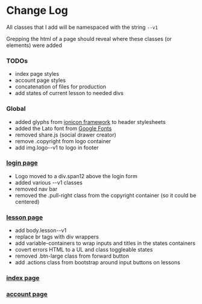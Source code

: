 # Change Log

All classes that I add will be namespaced with the string
`--v1`

Grepping the html of a page should reveal where these classes (or elements) were added

### TODOs

+ index page styles
+ account page styles
+ concatenation of files for production
+ add states of current lesson to needed divs

### Global

+ added glyphs from [ionicon framework](http://ionicons.com/) to header stylesheets
+ added the Lato font from [Google Fonts](http://fonts.googleapis.com/css?family=Lato)
+ removed share.js (social drawer creator)
+ remove .copyright from logo container
+ add img.logo--v1 to logo in footer


### [login page](http://ondreian.github.io/login.html)

+ Logo moved to a div.span12 above the login form
+ added various --v1 classes
+ removed nav bar
+ removed the .pull-right class from the copyright container (so it could be centered)

### [lesson page](http://ondreian.github.io/lesson.html)

+ add body.lesson--v1
+ replace br tags with div wrappers
+ add variable-containers to wrap inputs and titles in the states containers
+ covert errors HTML to a UL and class toggleable states
+ removed .btn-large class from forward button
+ add .actions class from bootstrap around input buttons on lessons

### [index page](http://ondreian.github.io/index.html)

### [account page](http://ondreian.github.io/account.html)